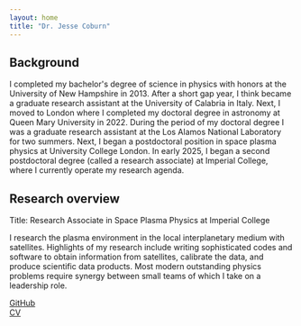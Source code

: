 ```yaml
---
layout: home
title: "Dr. Jesse Coburn"
---
```


## Background

I completed my bachelor's degree of science in physics with honors at the University of New Hampshire in 2013. After a short gap year, I think became a graduate research assistant at the University of Calabria in Italy. Next, I moved to London where I completed my doctoral degree in astronomy at Queen Mary University in 2022. During the period of my doctoral degree I was a graduate research assistant at the Los Alamos National Laboratory for two summers. Next, I began a postdoctoral position in space plasma physics at University College London. In early 2025, I began a second postdoctoral degree (called a research associate) at Imperial College, where I currently operate my research agenda.

## Research overview

Title: Research Associate in Space Plasma Physics at Imperial College

I research the plasma environment in the local interplanetary medium with satellites. Highlights of my research include writing sophisticated codes and software to obtain information from satellites, calibrate the data, and produce scientific data products. Most modern outstanding physics problems require synergy between small teams of which I take on a leadership role.

[GitHub](https://github.com/jessecob13)  
[CV](CV_Coburn.pdf)
